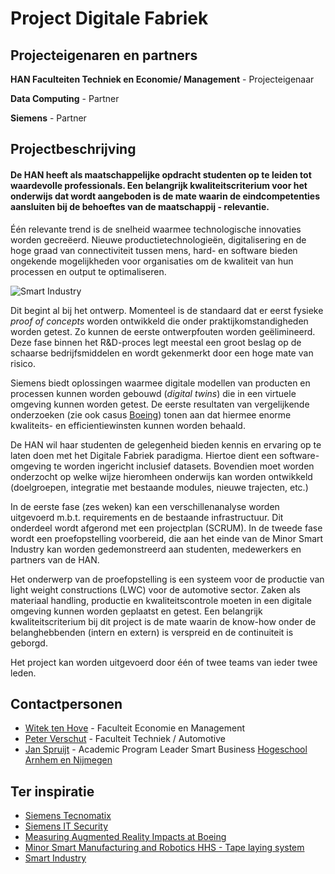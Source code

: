 # Project Digitale Fabriek

## Projecteigenaren en partners

**HAN Faculteiten Techniek en Economie/ Management** - Projecteigenaar

**Data Computing** - Partner

**Siemens** - Partner

## Projectbeschrijving
#### De HAN heeft als maatschappelijke opdracht studenten op te leiden tot waardevolle professionals. Een belangrijk kwaliteitscriterium voor het onderwijs dat wordt aangeboden is de mate waarin de eindcompetenties aansluiten bij de behoeftes van de maatschappij - relevantie.

Één relevante trend is de snelheid waarmee technologische innovaties worden gecreëerd. Nieuwe productietechnologieën, digitalisering en de hoge graad van connectiviteit tussen mens, hard- en software bieden ongekende mogelijkheden voor organisaties om de kwaliteit van hun processen en output te optimaliseren.

![Smart Industry](http://www.automation-valley.de/files/2013/02/Smart-Industry-schema.jpg)

Dit begint al bij het ontwerp. Momenteel is de standaard dat er eerst fysieke *proof of concepts* worden ontwikkeld die onder praktijkomstandigheden worden getest. Zo kunnen de eerste ontwerpfouten worden geëlimineerd. Deze fase binnen het R&D-proces legt meestal een groot beslag op de schaarse bedrijfsmiddelen en wordt gekenmerkt door een hoge mate van risico.

Siemens biedt oplossingen waarmee digitale modellen van producten en processen kunnen worden gebouwd (*digital twins*) die in een virtuele omgeving kunnen worden getest. De eerste resultaten van vergelijkende onderzoeken (zie ook casus [Boeing](https://youtu.be/P-qJ6U-ixX0)) tonen aan dat hiermee enorme kwaliteits- en efficientiewinsten kunnen worden behaald.

De HAN wil haar studenten de gelegenheid bieden kennis en ervaring op te laten doen met het Digitale Fabriek paradigma. Hiertoe dient een software-omgeving te worden ingericht inclusief datasets. Bovendien moet worden onderzocht op welke wijze hieromheen onderwijs kan worden ontwikkeld (doelgroepen, integratie met bestaande modules, nieuwe trajecten, etc.)

In de eerste fase (zes weken) kan een verschillenanalyse worden uitgevoerd m.b.t. requirements en de bestaande infrastructuur. Dit onderdeel wordt afgerond met een projectplan (SCRUM). In de tweede fase wordt een proefopstelling voorbereid, die aan het einde van de Minor Smart Industry kan worden gedemonstreerd aan studenten, medewerkers en partners van de HAN.

Het onderwerp van de proefopstelling is een systeem voor de productie van light weight constructions (LWC) voor de automotive sector. Zaken als materiaal handling, productie en kwaliteitscontrole moeten in een digitale omgeving kunnen worden geplaatst en getest. Een belangrijk kwaliteitscriterium bij dit project is de mate waarin de know-how onder de belanghebbenden (intern en extern) is verspreid en de continuiteit is geborgd.

Het project kan worden uitgevoerd door één of twee teams van ieder twee leden.

## Contactpersonen
+ [Witek ten Hove](https://www.linkedin.com/in/witektenhove/) - Faculteit Economie en Management
+ [Peter Verschut](linkedin.com/in/peter-verschut-94b6116) - Faculteit Techniek / Automotive
+ [Jan Spruijt](linkedin.com/in/janspruijt) - Academic Program Leader Smart Business [Hogeschool Arnhem en Nijmegen](https://www.han.nl/)


## Ter inspiratie

+ [Siemens Tecnomatix](https://www.cardsplmsolutions.nl/producten/tecnomatix)
+ [Siemens IT Security](https://www.siemens.com/innovation/en/home/pictures-of-the-future/digitalization-and-software/it-security-dossier.html)
+ [Measuring Augmented Reality Impacts at Boeing](https://youtu.be/P-qJ6U-ixX0)
+ [Minor Smart Manufacturing and Robotics HHS - Tape laying system](http://www.smrdelft.nl/tudelft-tape-laying-system/)
+ [Smart Industry](https://www.smartindustry.nl/)

